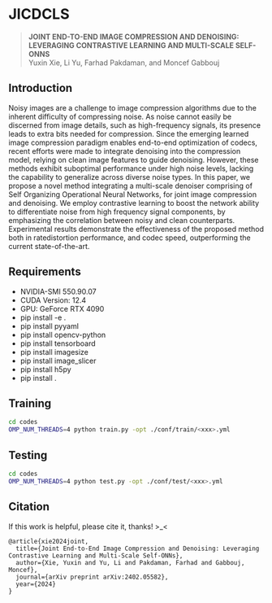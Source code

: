 # JICDCLS

> **JOINT END-TO-END IMAGE COMPRESSION AND DENOISING: LEVERAGING CONTRASTIVE LEARNING AND MULTI-SCALE SELF-ONNS** <br>
>  Yuxin Xie, Li Yu, Farhad Pakdaman, and Moncef Gabbouj <br>


## Introduction
Noisy images are a challenge to image compression algorithms due to the inherent difficulty of compressing noise. As noise cannot easily be discerned from image details, such as high-frequency signals, its presence leads to extra bits needed for compression. Since the emerging learned image compression paradigm enables end-to-end optimization of codecs, recent efforts were made to integrate denoising into the compression model, relying on clean image features to guide denoising. However, these methods exhibit suboptimal performance under high noise levels, lacking the capability to generalize across diverse noise types. In this paper, we propose a novel method integrating a multi-scale denoiser comprising of Self Organizing Operational Neural Networks, for joint image compression and denoising. We employ contrastive learning to boost the network ability to differentiate noise from high frequency signal components, by emphasizing the correlation between noisy and clean counterparts. Experimental results demonstrate the effectiveness of the proposed method both in ratedistortion performance, and codec speed, outperforming the current state-of-the-art.


## Requirements
* NVIDIA-SMI 550.90.07
* CUDA Version: 12.4
* GPU: GeForce RTX 4090
* pip install -e .
* pip install pyyaml
* pip install opencv-python
* pip install tensorboard
* pip install imagesize
* pip install image_slicer
* pip install h5py
* pip install .



## Training
```bash
cd codes
OMP_NUM_THREADS=4 python train.py -opt ./conf/train/<xxx>.yml
```


## Testing
```bash
cd codes
OMP_NUM_THREADS=4 python test.py -opt ./conf/test/<xxx>.yml
```



## Citation
If this work is helpful, please cite it, thanks! >_<
```
@article{xie2024joint,
  title={Joint End-to-End Image Compression and Denoising: Leveraging Contrastive Learning and Multi-Scale Self-ONNs},
  author={Xie, Yuxin and Yu, Li and Pakdaman, Farhad and Gabbouj, Moncef},
  journal={arXiv preprint arXiv:2402.05582},
  year={2024}
}
```

